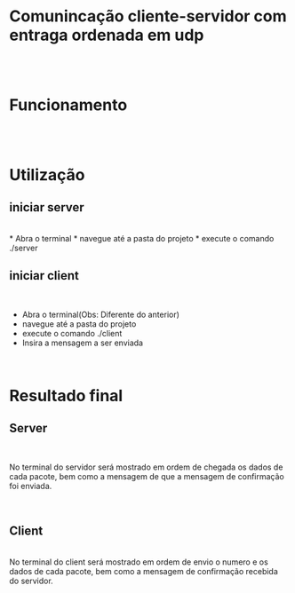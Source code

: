# Comunincação cliente-servidor com entraga ordenada em udp 
<br />
<br />
 
 
# Funcionamento
 <br />
 <br />
 
 
 
# Utilização
 
 
 
## iniciar server
 <br />
* Abra o terminal
* navegue até a pasta do projeto
* execute o comando ./server
<br />
 
 
## iniciar client
<br /> 
 
* Abra o terminal(Obs: Diferente do anterior)
* navegue até a pasta do projeto
* execute o comando ./client
* Insira a mensagem a ser enviada
 <br />
 
# Resultado final
 
## Server
 <br />

No terminal do servidor será mostrado em ordem de chegada os dados de cada pacote, bem como a mensagem de que a mensagem de confirmação foi enviada.
 
 <br />

## Client

<br />
No terminal do client será mostrado em ordem de envio o numero e os dados de cada pacote, bem como a mensagem de confirmação recebida do servidor.
 <br />
 
  
 
 